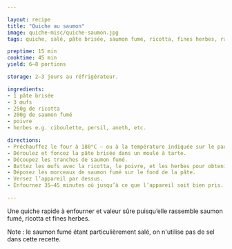 ```yaml
---

layout: recipe
title: "Quiche au saumon"
image: quiche-misc/quiche-saumon.jpg
tags: quiche, salé, pâte brisée, saumon fumé, ricotta, fines herbes, rapide

preptime: 15 min
cooktime: 45 min
yield: 6–8 portions

storage: 2–3 jours au réfrigérateur.

ingredients:
- 1 pâte brisée
- 3 œufs
- 250g de ricotta
- 200g de saumon fumé
- poivre
- herbes e.g. ciboulette, persil, aneth, etc.

directions:
- Préchauffez le four à 180°C – ou à la température indiquée sur le paquet de pâte brisée.
- Déroulez et foncez la pâte brisée dans un moule à tarte.
- Découpez les tranches de saumon fumé.
- Battez les œufs avec la ricotta, le poivre, et les herbes pour obtenir un appareil bien homogène et lisse.
- Déposez les morceaux de saumon fumé sur le fond de la pâte.
- Versez l’appareil par dessus. 
- Enfournez 35–45 minutes où jusqu’à ce que l’appareil soit bien pris.

---
```


Une quiche rapide à enfourner et valeur sûre puisqu’elle rassemble saumon fumé, ricotta et fines herbes.

Note&nbsp;: le saumon fumé étant particulièrement salé, on n'utilise pas de sel dans cette recette.